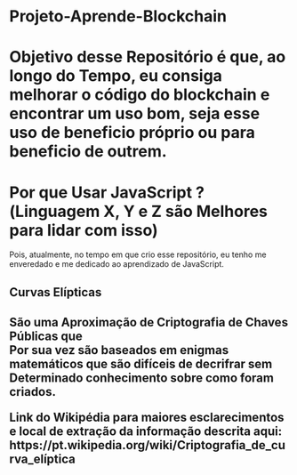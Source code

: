 <h1>Projeto-Aprende-Blockchain<h1>
<p>Objetivo desse Repositório é que, ao longo do Tempo, eu consiga melhorar o código do blockchain e encontrar um uso bom, seja esse uso de beneficio próprio ou para beneficio de outrem.</p>

<h1>Por que Usar JavaScript ?(Linguagem X, Y e Z são Melhores para lidar com isso)</h1>
<p>Pois, atualmente, no tempo em que crio esse repositório, eu tenho me enveredado e me dedicado ao aprendizado de JavaScript.</p>

<h2>Curvas Elípticas<h2>
<article><p>São uma Aproximação de Criptografia de Chaves Públicas que<br>Por sua vez são baseados em enigmas matemáticos que são difíceis de decrifrar sem<br>Determinado conhecimento sobre como foram criados.</p>Link do Wikipédia para maiores esclarecimentos e local de extração da informação descrita aqui: <a>https://pt.wikipedia.org/wiki/Criptografia_de_curva_elíptica</a></article>